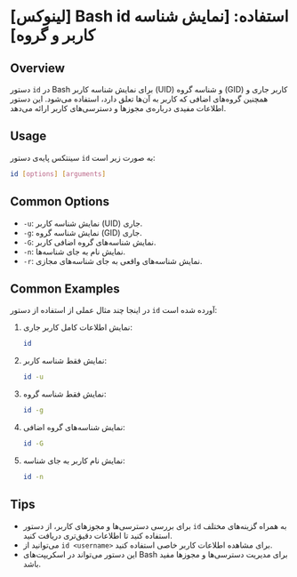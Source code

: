 # [لینوکس] Bash id استفاده: [نمایش شناسه کاربر و گروه]

## Overview
دستور `id` در Bash برای نمایش شناسه کاربر (UID) و شناسه گروه (GID) کاربر جاری و همچنین گروه‌های اضافی که کاربر به آن‌ها تعلق دارد، استفاده می‌شود. این دستور اطلاعات مفیدی درباره‌ی مجوزها و دسترسی‌های کاربر ارائه می‌دهد.

## Usage
سینتکس پایه‌ی دستور `id` به صورت زیر است:

```bash
id [options] [arguments]
```

## Common Options
- `-u`: نمایش شناسه کاربر (UID) جاری.
- `-g`: نمایش شناسه گروه (GID) جاری.
- `-G`: نمایش شناسه‌های گروه اضافی کاربر.
- `-n`: نمایش نام به جای شناسه‌ها.
- `-r`: نمایش شناسه‌های واقعی به جای شناسه‌های مجازی.

## Common Examples
در اینجا چند مثال عملی از استفاده از دستور `id` آورده شده است:

1. نمایش اطلاعات کامل کاربر جاری:
   ```bash
   id
   ```

2. نمایش فقط شناسه کاربر:
   ```bash
   id -u
   ```

3. نمایش فقط شناسه گروه:
   ```bash
   id -g
   ```

4. نمایش شناسه‌های گروه اضافی:
   ```bash
   id -G
   ```

5. نمایش نام کاربر به جای شناسه:
   ```bash
   id -n
   ```

## Tips
- برای بررسی دسترسی‌ها و مجوزهای کاربر، از دستور `id` به همراه گزینه‌های مختلف استفاده کنید تا اطلاعات دقیق‌تری دریافت کنید.
- می‌توانید از `id <username>` برای مشاهده اطلاعات کاربر خاصی استفاده کنید.
- این دستور می‌تواند در اسکریپت‌های Bash برای مدیریت دسترسی‌ها و مجوزها مفید باشد.
